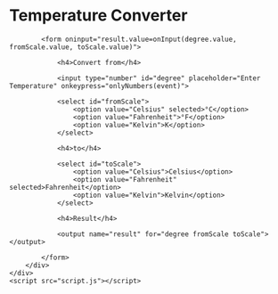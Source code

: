 
<!DOCTYPE html>
<html lang="en">

<head>
    <meta charset="UTF-8">
    <meta http-equiv="X-UA-Compatible" content="IE=edge">
    <meta name="viewport" content="width=device-width, initial-scale=1.0">
    <title>Temperature Converter</title>

</head>
<link rel="stylesheet" href="style.css">

<body>
    <div class="bg-container">
        <div class="container">
            <h1 class="as pb-5">Temperature Converter</h1>

            <form oninput="result.value=onInput(degree.value, fromScale.value, toScale.value)">

                <h4>Convert from</h4>

                <input type="number" id="degree" placeholder="Enter Temperature" onkeypress="onlyNumbers(event)">

                <select id="fromScale">
                    <option value="Celsius" selected>°C</option>
                    <option value="Fahrenheit">°F</option>
                    <option value="Kelvin">K</option>
                </select>

                <h4>to</h4>

                <select id="toScale">
                    <option value="Celsius">Celsius</option>
                    <option value="Fahrenheit" selected>Fahrenheit</option>
                    <option value="Kelvin">Kelvin</option>
                </select>

                <h4>Result</h4>

                <output name="result" for="degree fromScale toScale"></output>

            </form>
        </div>
    </div>
    <script src="script.js"></script>

</body>

</html>

